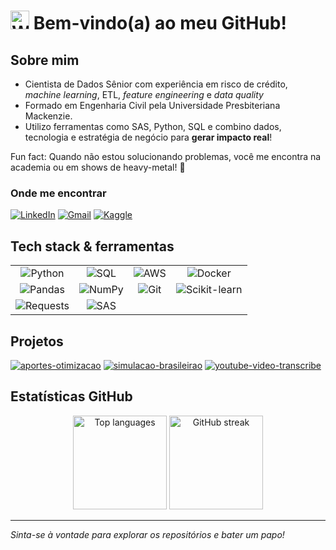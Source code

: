 # <img src="https://raw.githubusercontent.com/Tarikul-Islam-Anik/Animated-Fluent-Emojis/master/Emojis/Hand%20gestures/Waving%20Hand.png" alt="Waving Hand" width="30" height="30" /> Bem-vindo(a) ao meu GitHub!

## Sobre mim
- Cientista de Dados Sênior com experiência em risco de crédito, *machine learning*, ETL, *feature engineering* e *data quality* 
- Formado em Engenharia Civil pela Universidade Presbiteriana Mackenzie. 
- Utilizo ferramentas como SAS, Python, SQL e combino dados, tecnologia e estratégia de negócio para **gerar impacto real**!

Fun fact: Quando não estou solucionando problemas, você me encontra na academia ou em shows de heavy-metal! 🤘


### Onde me encontrar
[![LinkedIn](https://img.shields.io/badge/LinkedIn-0A66C2?style=for-the-badge&logo=linkedin&logoColor=white)](https://www.linkedin.com/in/matheus-cabreira-de-g%C3%B3es-5674a7127/)
[![Gmail](https://img.shields.io/badge/Gmail-D14836?style=for-the-badge&logo=gmail&logoColor=white)](mailto:matcgoes@gmail.com)
[![Kaggle](https://img.shields.io/badge/Kaggle-20BEFF?style=for-the-badge&logo=kaggle&logoColor=white)](https://www.kaggle.com/matheusgoes)


## Tech stack & ferramentas
<table style="border-collapse: collapse; border: none;">
  <tr>
    <td align="center" valign="middle">
      <img src="https://img.shields.io/badge/Python-3776AB?style=flat&logo=python&logoColor=white" alt="Python"/>
    </td>
    <td align="center" valign="middle">
      <img src="https://img.shields.io/badge/SQL-003B57?style=flat&logo=postgresql&logoColor=white" alt="SQL"/>
    </td>
    <td align="center" valign="middle">
      <img src="https://img.shields.io/badge/AWS-232F3E?style=flat&logo=amazonaws&logoColor=white" alt="AWS"/>
    </td>
    <td align="center" valign="middle">
    <img src="https://img.shields.io/badge/Docker-2496ED?style=flat&logo=docker&logoColor=white" alt="Docker"/>
  </td>
  </tr>
  <tr>
    <td align="center" valign="middle">
      <img src="https://img.shields.io/badge/Pandas-2C2D72?style=flat&logo=pandas&logoColor=white" alt="Pandas"/>
    </td>
    <td align="center" valign="middle">
      <img src="https://img.shields.io/badge/NumPy-013243?style=flat&logo=numpy&logoColor=white" alt="NumPy"/>
    </td>
    <td align="center" valign="middle">
      <img src="https://img.shields.io/badge/Git-F05032?style=flat&logo=git&logoColor=white" alt="Git"/>
    </td>
    <td align="center" valign="middle">
      <img src="https://img.shields.io/badge/scikit--learn-F7931E?style=flat&logo=scikitlearn&logoColor=white" alt="Scikit-learn"/>
    </td>
  </tr>
  <tr>
    <td align="center" valign="middle">
      <img src="https://img.shields.io/badge/Requests-20232A?style=flat&logo=requests&logoColor=white" alt="Requests"/>
    </td>
    <td align="center" valign="middle">
      <img src="https://img.shields.io/badge/SAS-0278B6?style=flat&logo=sas&logoColor=white" alt="SAS"/>
    </td>
  </tr>
</table>

## Projetos
[![aportes-otimizacao](https://github-readme-stats.vercel.app/api/pin/?username=matcgoes&repo=aportes-otimizacao&theme=transparent)](https://github.com/matcgoes/aportes-otimizacao)
[![simulacao-brasileirao](https://github-readme-stats.vercel.app/api/pin/?username=matcgoes&repo=simulacao-brasileirao&theme=transparent)](https://github.com/matcgoes/simulacao-brasileirao)
[![youtube-video-transcribe](https://github-readme-stats.vercel.app/api/pin/?username=matcgoes&repo=youtube-video-transcribe&theme=transparent)](https://github.com/matcgoes/youtube-video-transcribe)

<!-- Linha 1 – dois cards lado a lado -->
<!-- <p align="center">
  <a href="https://github.com/matcgoes/aportes-otimizacao">
    <img
      src="https://github-readme-stats.vercel.app/api/pin/?username=matcgoes&repo=aportes-otimizacao&theme=transparent"
      alt="aportes-otimizacao"
      height="120">
  </a>
  <a href="https://github.com/matcgoes/simulacao-brasileirao">
    <img
      src="https://github-readme-stats.vercel.app/api/pin/?username=matcgoes&repo=simulacao-brasileirao&theme=transparent"
      alt="simulacao-brasileirao"
      height="120">
  </a>
</p> -->

<!-- Linha 2 – um card centralizado -->
<!-- <p align="center">
  <a href="https://github.com/matcgoes/youtube-video-transcribe">
    <img
      src="https://github-readme-stats.vercel.app/api/pin/?username=matcgoes&repo=youtube-video-transcribe&theme=transparent"
      alt="youtube-video-transcribe"
      height="120">
  </a>
</p> -->

## Estatísticas GitHub
<!-- ![Top Langs](https://github-readme-stats.vercel.app/api/top-langs/?username=matcgoes&layout=compact&theme=transparent)
![GitHub Streak](https://streak-stats.demolab.com/?user=matcgoes&theme=transparent) -->

<!-- Profile Summary -->
<!-- <p align="center">
  <img src="https://github-profile-summary-cards.vercel.app/api/cards/profile-details?username=matcgoes&theme=dark" width="80%" alt="Profile details"/>
</p> -->
<p align="center">
  <img src="https://github-readme-stats.vercel.app/api/top-langs/?username=matcgoes&layout=compact&theme=transparent" height="150" alt="Top languages"/>
  <img src="https://streak-stats.demolab.com/?user=matcgoes&theme=transparent" height="150" alt="GitHub streak"/>
</p>

<!-- ![Profile Details](https://github-profile-summary-cards.vercel.app/api/cards/profile-details?username=matcgoes&theme=zenburn) -->

---

_Sinta-se à vontade para explorar os repositórios e bater um papo!_
